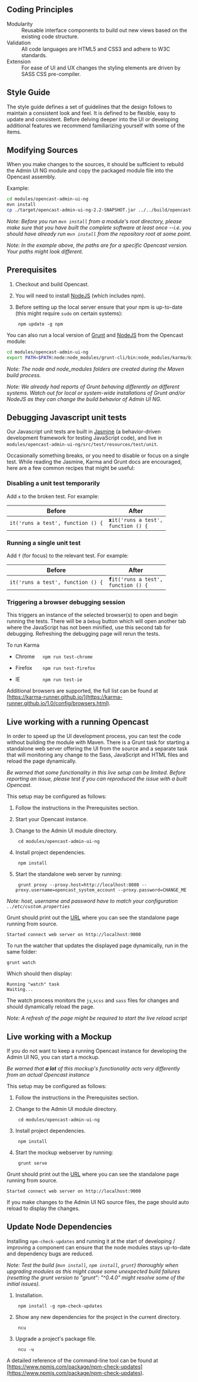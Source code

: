 Coding Principles
-----------------

<dl>
  <dt>Modularity</dt>
  <dd>Reusable interface components to build out new views based on the existing code structure.</dd>
  <dt>Validation</dt>
  <dd>All code languages are HTML5 and CSS3 and adhere to W3C standards.</dd>
  <dt>Extension</dt>
  <dd>For ease of UI and UX changes the styling elements are driven by SASS CSS pre-compiler.</dd>
</dl>

Style Guide
-----------

The style guide defines a set of guidelines that the design follows to maintain a consistent look and feel.
It is defined to be flexible, easy to update and consistent. Before delving deeper into the UI or
developing additional features we recommend familiarizing yourself with some of the items.

Modifying Sources
-----------------

When you make changes to the sources, it should be sufficient to rebuild the
Admin UI NG module and copy the packaged module file into the Opencast assembly.

Example:
```bash
cd modules/opencast-admin-ui-ng
mvn install
cp ./target/opencast-admin-ui-ng-2.2-SNAPSHOT.jar ../../build/opencast-dist-allinone-2.2-SNAPSHOT/system/org/opencastproject/opencast-admin-ui-ng/2.2-SNAPSHOT/opencast-admin-ui-ng-2.2-SNAPSHOT.jar
```

*Note: Before you run `mvn install` from a module's root directory,
please make sure that you have built the complete software at least once
--i.e. you should have already run `mvn install` from the repository root
at some point.*

*Note: In the example above, the paths are for a specific Opencast version.
Your paths might look different.*

Prerequisites
-------------

1. Checkout and build Opencast.

2. You will need to install [NodeJS][2] (which includes npm).

3. Before setting up the local server ensure that your npm is up-to-date (this might require `sudo` on certain systems):

        npm update -g npm

You can also run a local version of [Grunt][1] and [NodeJS][2] from the Opencast module:

```bash
cd modules/opencast-admin-ui-ng
export PATH=$PATH:node:node_modules/grunt-cli/bin:node_modules/karma/bin
```

*Note: The node and node_modules folders are created during the Maven build process.*

*Note: We already had reports of Grunt behaving differently on different systems.
Watch out for local or system-wide installations of Grunt and/or NodeJS as they can
change the build behavior of Admin UI NG.*

Debugging Javascript unit tests
------------------------------------

Our Javascript unit tests are built in [Jasmine](http://jasmine.github.io/) (a behavior-driven development framework for
testing JavaScript code), and live in `modules/opencast-admin-ui-ng/src/test/resources/test/unit`.

Occasionally something breaks, or you need to disable or focus on a single test.
While reading the Jasmine, Karma and Grunt docs are encouraged, here are a
few common recipes that might be useful:

### Disabling a unit test temporarily
Add `x` to the broken test. For example:

|Before|After|
|------|-----|
|`it('runs a test', function () {`|<code><strong style="color:#000">x</strong>it('runs a test', function () {</code>|

### Running a single unit test

Add `f` (for focus) to the relevant test.  For example:

|Before|After|
|------|-----|
|`it('runs a test', function () {`|<code><strong style="color:#000">f</strong>it('runs a test', function () {</code>|

### Triggering a browser debugging session

This triggers an instance of the selected browser(s) to open and begin running
the tests.  There will be a `Debug` button which will open another tab where the JavaScript has not been minified,
 use this second tab for debugging. Refreshing the debugging page will rerun the tests.

To run Karma

- <span style="display:inline-block; width:70px;">Chrome</span>
`npm run test-chrome`

- <span style="display:inline-block; width:70px;">Firefox</span>
`npm run test-firefox`

- <span style="display:inline-block; width:70px;">IE</span>
`npm run test-ie`

Additional browsers are supported, the full list can be found at [https://karma-runner.github.io/](https://karma-runner.github.io/1.0/config/browsers.html).

Live working with a running Opencast
------------------------------------

In order to speed up the UI development process, you can test the code without
building the module with Maven. There is a Grunt task for starting a standalone web server offering the UI from
the source and a separate task that will monitoring any change to the Sass, JavaScript and HTML files and reload the
page dynamically.

*Be warned that some functionality in this live setup can be limited.
Before reporting an issue, please test if you can reproduced the issue with a built Opencast.*

This setup may be configured as follows:

1. Follow the instructions in the Prerequisites section.

1. Start your Opencast instance.

1. Change to the Admin UI module directory.

        cd modules/opencast-admin-ui-ng

1. Install project dependencies.

        npm install

1. Start the standalone web server by running:

        grunt proxy --proxy.host=http://localhost:8080 --proxy.username=opencast_system_account --proxy.password=CHANGE_ME

*Note: host, username and password have to match your configuration `../etc/custom.properties`*

Grunt should print out the [URL][3] where you can see the standalone page running
from source.
```
Started connect web server on http://localhost:9000
```

To run the watcher that updates the displayed page dynamically, run in the same folder:
```
grunt watch
```

Which should then display:
```
Running "watch" task
Waiting...
```
The watch process monitors the `js`,`scss` and `sass` files for changes and should dynamically reload the page.

*Note: A refresh of the page might be required to start the live reload script*

Live working with a Mockup
--------------------------

If you do not want to keep a running Opencast instance for developing the
Admin UI NG, you can start a mockup.

*Be warned that __a lot__ of this mockup's functionality acts very differently from
an actual Opencast instance*

This setup may be configured as follows:

1. Follow the instructions in the Prerequisites section.

1. Change to the Admin UI module directory.

        cd modules/opencast-admin-ui-ng

1. Install project dependencies.

        npm install

1. Start the mockup webserver by running:

        grunt serve


Grunt should print out the [URL][3] where you can see the standalone page running
from source.
```
Started connect web server on http://localhost:9000
```

If you make changes to the Admin UI NG source files, the page should auto reload to display the changes.

[1]: http://gruntjs.com
[2]: https://nodejs.org
[3]: http://localhost:9000

Update Node Dependencies
------------------------

Installing `npm-check-updates` and running it at the start of developing / improving a component can ensure that the
node modules stays up-to-date and dependency bugs are reduced.

*Note: Test the build (`mvn install`, `npm install`, `grunt`) thoroughly when upgrading modules as this might cause some
unexpected build failures (resetting the grunt version to "grunt": "^0.4.0" might resolve some of the initial issues).*

1. Installation.

        npm install -g npm-check-updates

1. Show any new dependencies for the project in the current directory.

        ncu

1. Upgrade a project's package file.

        ncu -u

A detailed reference of the command-line tool can be found at
[https://www.npmjs.com/package/npm-check-updates](https://www.npmjs.com/package/npm-check-updates).
